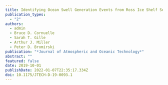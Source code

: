 ```yaml
---
title: Identifying Ocean Swell Generation Events from Ross Ice Shelf Seismic Data
publication_types:
  - "2"
authors:
  - admin
  - Bruce D. Cornuelle
  - Sarah T. Gille
  - Arthur J. Miller
  - Peter D. Bromirski
publication: "*Journal of Atmospheric and Oceanic Technology*"
abstract: ""
featured: false
date: 2019-10-01
publishDate: 2022-01-07T22:35:17.334Z
doi: 10.1175/JTECH-D-19-0093.1
---
```

